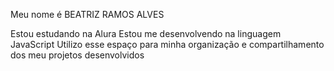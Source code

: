 Meu nome é BEATRIZ RAMOS ALVES

Estou estudando na Alura
Estou me desenvolvendo na linguagem JavaScript
Utilizo esse espaço para minha organização e compartilhamento dos meu projetos desenvolvidos

